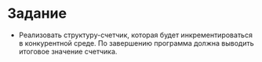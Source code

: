 # Задание

- Реализовать структуру-счетчик, которая будет инкрементироваться в конкурентной среде. 
  По завершению программа должна выводить итоговое значение счетчика.